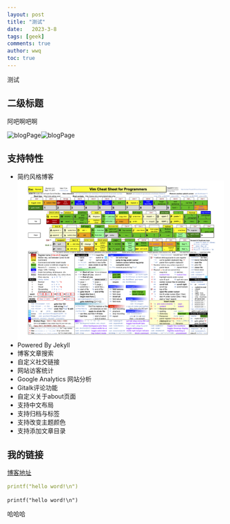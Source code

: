 ```yaml
---
layout: post
title: "测试"
date:   2023-3-8
tags: [geek]
comments: true
author: wwq
toc: true
---
```

测试

<!-- more -->

## 二级标题

阿吧啊吧啊

![blogPage](https://file+.vscode-resource.vscode-webview.net/home/wwq/vsProjects/ganjue66da.github.io/images/blog.jpg)![blogPage](../images/blog.jpg)

## 支持特性

- 简约风格博客![1678257720679.png](./image/2023-3-8-first_blog/1678257720679.png "测试图片")
- Powered By Jekyll
- 博客文章搜索
- 自定义社交链接
- 网站访客统计
- Google Analytics 网站分析
- Gitalk评论功能
- 自定义关于about页面
- 支持中文布局
- 支持归档与标签
- 支持改变主题颜色
- 支持添加文章目录

## 我的链接

[博客地址](https://ganjue66da.github.io)

```yml
printf("hello word!\n")
```

`printf("hello word!\n")  `

哈哈哈
